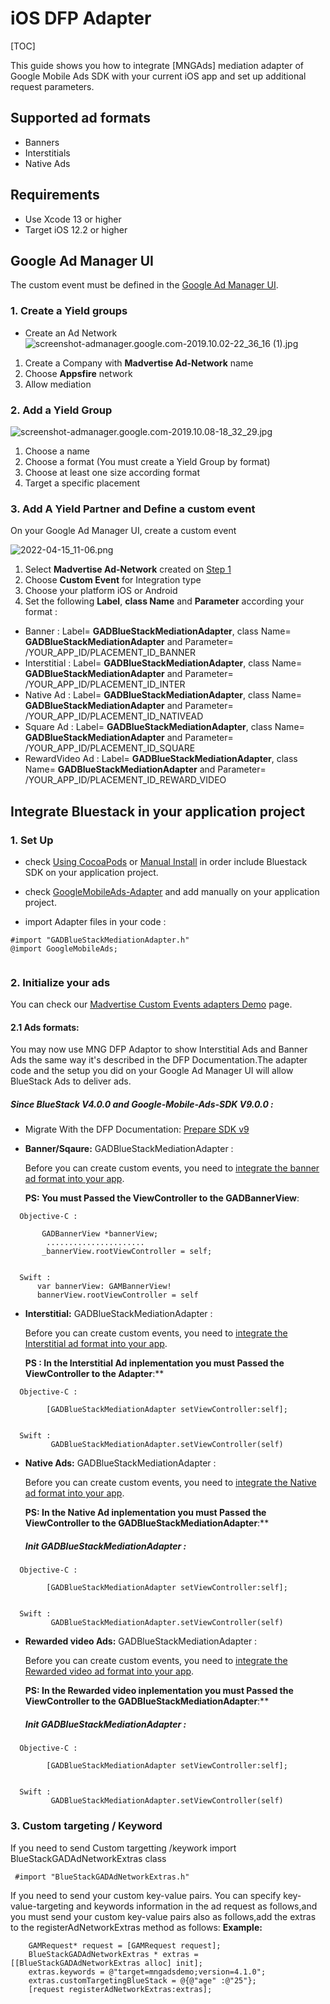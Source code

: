 # iOS DFP Adapter
[TOC]

This guide shows you how to integrate [MNGAds] mediation adapter of Google Mobile Ads SDK with your current iOS app and set up additional request parameters.

## Supported ad formats
- Banners
- Interstitials
- Native Ads

## Requirements
- Use Xcode 13 or higher
- Target iOS 12.2 or higher

## Google Ad Manager UI 

The custom event must be defined in the [Google Ad Manager UI].

### 1. Create a Yield groups

- Create an Ad Network
![screenshot-admanager.google.com-2019.10.02-22_36_16 (1).jpg](https://bitbucket.org/repo/GyRXRR/images/2101314984-screenshot-admanager.google.com-2019.10.02-22_36_16%20%281%29.jpg)

1. Create a Company with **Madvertise Ad-Network** name
2. Choose **Appsfire** network
3. Allow mediation

### 2. Add a Yield Group

![screenshot-admanager.google.com-2019.10.08-18_32_29.jpg](https://bitbucket.org/repo/aen579/images/3579724023-screenshot-admanager.google.com-2019.10.08-18_32_29.jpg)

1. Choose a name
2. Choose a format (You must create a Yield Group by format)
3. Choose at least one size according format
4. Target a specific placement

### 3. Add A Yield Partner and Define a custom event

On your Google Ad Manager UI, create a custom event 

![2022-04-15_11-06.png](https://bitbucket.org/repo/aen579/images/2602893636-2022-04-15_11-06.png)

1. Select **Madvertise Ad-Network** created on [Step 1]
2. Choose **Custom Event** for Integration type
3. Choose your platform iOS or Android
4. Set the following **Label**, **class Name**  and **Parameter** according your format :

* Banner : Label= **GADBlueStackMediationAdapter**, class Name= **GADBlueStackMediationAdapter** and Parameter= /YOUR_APP_ID/PLACEMENT_ID_BANNER
* Interstitial : Label= **GADBlueStackMediationAdapter**, class Name= **GADBlueStackMediationAdapter** and Parameter= /YOUR_APP_ID/PLACEMENT_ID_INTER
* Native Ad : Label= **GADBlueStackMediationAdapter**, class Name= **GADBlueStackMediationAdapter** and Parameter= /YOUR_APP_ID/PLACEMENT_ID_NATIVEAD
* Square Ad : Label= **GADBlueStackMediationAdapter**, class Name= **GADBlueStackMediationAdapter** and Parameter= /YOUR_APP_ID/PLACEMENT_ID_SQUARE
* RewardVideo Ad : Label= **GADBlueStackMediationAdapter**, class Name= **GADBlueStackMediationAdapter** and Parameter= /YOUR_APP_ID/PLACEMENT_ID_REWARD_VIDEO

## Integrate Bluestack in your application project

### 1. Set Up

* check [Using CocoaPods] or [Manual Install] in order include Bluestack SDK on your application project.

* check [GoogleMobileAds-Adapter] and add manually on  your application project. 

* import Adapter files in your code :

```objc
#import "GADBlueStackMediationAdapter.h"
@import GoogleMobileAds;
 
```

### 2. Initialize your ads

You can check our [Madvertise Custom Events adapters Demo] page.

#### 2.1 Ads formats:

You may now use MNG DFP Adaptor to show Interstitial Ads and Banner Ads the same way it's described in the DFP Documentation.The adapter code and the setup you did on your Google Ad Manager UI will allow BlueStack Ads to deliver ads.

##### Since BlueStack V4.0.0 and Google-Mobile-Ads-SDK V9.0.0 :
  
   * Migrate With the DFP Documentation: [Prepare SDK v9 ]

 * **Banner/Sqaure:** GADBlueStackMediationAdapter :

    Before you can create custom events, you need to [integrate the banner ad format into your app].

   **PS: You must Passed the ViewController to the GADBannerView**:

     
```objc
  Objective-C : 

       GADBannerView *bannerView;
        ......................
       _bannerView.rootViewController = self;


  Swift :
      var bannerView: GAMBannerView!
      bannerView.rootViewController = self

``` 
 * **Interstitial:** GADBlueStackMediationAdapter :

    Before you can create custom events, you need to [integrate the Interstitial ad format into your app].

   **PS : In the Interstitial Ad inplementation you must Passed the ViewController to the Adapter**:**
  

```objc
  Objective-C : 

        [GADBlueStackMediationAdapter setViewController:self];


  Swift :
         GADBlueStackMediationAdapter.setViewController(self)

``` 


 * **Native Ads:** GADBlueStackMediationAdapter :

    Before you can create custom events, you need to [integrate the Native ad format into your app].

    **PS:  In the Native Ad inplementation you must Passed the ViewController to the GADBlueStackMediationAdapter**:** 

   ##### Init GADBlueStackMediationAdapter : 

```objc
  Objective-C : 

        [GADBlueStackMediationAdapter setViewController:self];


  Swift :
         GADBlueStackMediationAdapter.setViewController(self)

``` 
* **Rewarded video Ads:** GADBlueStackMediationAdapter :

    Before you can create custom events, you need to [integrate the Rewarded video ad format into your app].

    **PS:  In the Rewarded video inplementation you must Passed the ViewController to the GADBlueStackMediationAdapter**:** 

   ##### Init GADBlueStackMediationAdapter : 

```objc
  Objective-C : 

        [GADBlueStackMediationAdapter setViewController:self];


  Swift :
         GADBlueStackMediationAdapter.setViewController(self)

``` 


### 3. Custom targeting  / Keyword

   If you need to send Custom targetting /keywork
  import  BlueStackGADAdNetworkExtras class
```objc
 #import "BlueStackGADAdNetworkExtras.h"

```

  If you need to send your custom key-value pairs. You can specify key-value-targeting and keywords information in the ad request as follows,and you must send your custom key-value pairs also as follows,add the extras to the registerAdNetworkExtras method as follows:
  **Example:** 
```objc
    GAMRequest* request = [GAMRequest request];
    BlueStackGADAdNetworkExtras * extras = [[BlueStackGADAdNetworkExtras alloc] init];
    extras.keywords = @"target=mngadsdemo;version=4.1.0";
    extras.customTargetingBlueStack = @{@"age" :@"25"};
    [request registerAdNetworkExtras:extras];

```
[Using CocoaPods]:https://bitbucket.org/mngcorp/mngads-demo-ios/wiki/Home#markdown-header-using-cocoapods
[Manual Install]:https://bitbucket.org/mngcorp/mngads-demo-ios/wiki/Home#markdown-header-manual-install
[DFP Documentation]:https://developers.google.com/ad-manager/mobile-ads-sdk/ios/quick-start
[Google Ad Manager UI]:https://admanager.google.com/
[Step 1]:https://bitbucket.org/mngcorp/mngads-demo-ios/wiki/dfp-adapter-ios#markdown-header-1-create-a-yield-groups
[Madvertise Custom Events adapters Demo]:https://bitbucket.org/mngcorp/mngads-demo-ios/src/master/Demo/MNG-Ads-SDK/DFPDemoViewController.m
[Banner Ads]:https://developers.google.com/ad-manager/mobile-ads-sdk/ios/banner
[Interstitial Ads]:https://developers.google.com/ad-manager/mobile-ads-sdk/ios/interstitial
[Native Ads Documentation]:https://developers.google.com/ad-manager/mobile-ads-sdk/ios/native/advanced
[Demo]: https://bitbucket.org/mngcorp/mngads-demo-ios/src/master/Demo/MNG-Ads-SDK/GoogleMobileAds-Adapter_Demo/
[GoogleMobileAds-Adapter]: https://bitbucket.org/mngcorp/mngads-demo-ios/downloads/GoogleMobileAds-Adapter-v4.1.0.zip
[Interstitial Ads]:https://developers.google.com/ad-manager/mobile-ads-sdk/ios/interstitial
[Banner Ads]:https://developers.google.com/ad-manager/mobile-ads-sdk/ios/banner
[Prepare SDK v9 ]:https://developers.google.com/ad-manager/mobile-ads-sdk/ios/migration?hl=en
[integrate the banner ad format into your app]:https://developers.google.com/ad-manager/mobile-ads-sdk/ios/banner?hl=en
[integrate the Interstitial ad format into your app]:https://developers.google.com/ad-manager/mobile-ads-sdk/ios/interstitial
[integrate the Native ad format into your app]:https://developers.google.com/ad-manager/mobile-ads-sdk/ios/native/start
[integrate the Rewarded video ad format into your app]:https://developers.google.com/ad-manager/mobile-ads-sdk/ios/rewarded